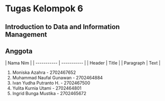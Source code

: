 # Tugas Kelompok 6
## Introduction to Data and Information Management

**Anggota**
---

| Nama Nim |
| ----------- | ----------- |
| Header | Title |
| Paragraph | Text |

1. Moniska Azahra - 2702467652
2. Muhammad Naufal Gunawan - 2702464884
3. Ivan Yudha Putranto H. - 2702467500
4. Yulita Kurnia Utami - 2702464801
5. Ingrid Bunga Mustika - 2702465672
